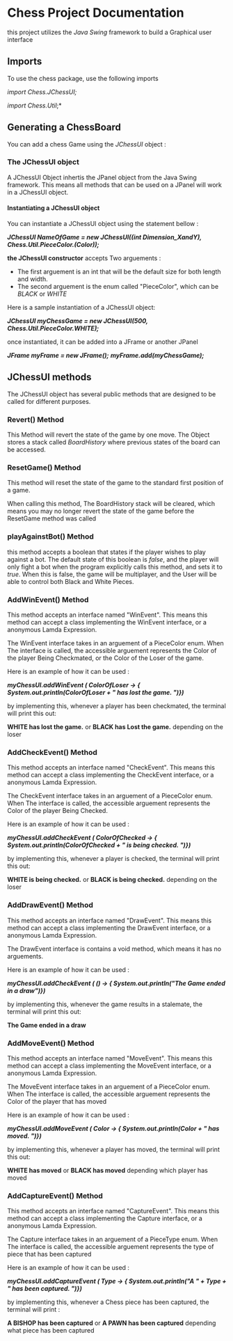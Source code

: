 # Chess Project Documentation
this project utilizes the *Java Swing* framework 
to build a Graphical user interface

## Imports
To use the chess package, use the following imports

*import Chess.JChessUI;*

*import Chess.Util*;*

## Generating a ChessBoard
You can add a chess Game using the *JChessUI* object :

### The JChessUI object
A JChessUI Object inhertis the JPanel object from the Java Swing framework. This means all methods that can be used on a JPanel will work in a JChessUI object.


#### Instantiating a JChessUI object
You can instantiate a JChessUI object using the statement bellow :

***JChessUI NameOfGame = new JChessUI((int Dimension_XandY), Chess.Util.PieceColor.(Color));***

**the JChessUI constructor** accepts Two arguements :
- The first arguement is an int that will be the default size for both length and width.
- The second arguement is the enum called "PieceColor", which can be *BLACK* or *WHITE*

Here is a sample instantiation of a JChessUI object:

***JChessUI myChessGame = new JChessUI(500, Chess.Util.PieceColor.WHITE);***

once instantiated, it can be added into a JFrame or another JPanel

***JFrame myFrame = new JFrame();***
***myFrame.add(myChessGame);***

## **JChessUI methods**
The JChessUI object has several public methods that are designed to be called for different purposes.

### **Revert() Method**
This Method will revert the state of the game by one move.
The Object stores a stack called *BoardHistory* where previous states of the board can be accessed.

### **ResetGame() Method**
This method will reset the state of the game to the standard first position of a game. 

When calling this method, The BoardHistory stack will be cleared, which means you may no longer revert the state of the game before the ResetGame method was called

### **playAgainstBot() Method**
this method accepts a boolean that states if the player wishes to play against a bot.
The default state of this boolean is *false*, and the player will only fight a bot when the program explicitly calls this method, and sets it to *true*. When this is false, the game will be multiplayer, and the User will be able to control both Black and White Pieces.

### **AddWinEvent() Method**
This method accepts an interface named "WinEvent". This means this method can accept a class implementing the WinEvent interface, or a anonymous Lamda Expression.

The WinEvent interface takes in an arguement of a PieceColor enum. When The interface is called, the accessible arguement represents the Color of the player Being Checkmated, or the Color of the Loser of the game.

Here is an example of how it can be used :

***myChessUI.addWinEvent ( ColorOfLoser -> { System.out.println(ColorOfLoser + " has lost the game. ")})***

by implementing this, whenever a player has been checkmated, the terminal will print this out:

**WHITE has lost the game.** or **BLACK has Lost the game.** depending on the loser

### **AddCheckEvent() Method**
This method accepts an interface named "CheckEvent". This means this method can accept a class implementing the CheckEvent interface, or a anonymous Lamda Expression.

The CheckEvent interface takes in an arguement of a PieceColor enum. When The interface is called, the accessible arguement represents the Color of the player Being Checked.

Here is an example of how it can be used :

***myChessUI.addCheckEvent ( ColorOfChecked -> { System.out.println(ColorOfChecked + " is being checked. ")})***

by implementing this, whenever a player is checked, the terminal will print this out:

**WHITE is being checked.** or **BLACK is being checked.** depending on the loser

### **AddDrawEvent() Method**
This method accepts an interface named "DrawEvent". This means this method can accept a class implementing the DrawEvent interface, or a anonymous Lamda Expression.

The DrawEvent interface is contains a void method, which means it has no arguements. 

Here is an example of how it can be used :

***myChessUI.addCheckEvent ( () -> { System.out.println("The Game ended in a draw")})***

by implementing this, whenever the game results in a stalemate, the terminal will print this out:

**The Game ended in a draw**


### **AddMoveEvent() Method**
This method accepts an interface named "MoveEvent". This means this method can accept a class implementing the MoveEvent interface, or a anonymous Lamda Expression.

The MoveEvent interface takes in an arguement of a PieceColor enum. When The interface is called, the accessible arguement represents the Color of the player that has moved

Here is an example of how it can be used :

***myChessUI.addMoveEvent ( Color -> { System.out.println(Color + " has moved. ")})***

by implementing this, whenever a player has moved, the terminal will print this out:

**WHITE has moved** or **BLACK has moved** depending which player has moved

### **AddCaptureEvent() Method**
This method accepts an interface named "CaptureEvent". This means this method can accept a class implementing the Capture interface, or a anonymous Lamda Expression.

The Capture interface takes in an arguement of a PieceType enum. When The interface is called, the accessible arguement represents the type of piece that has been captured

Here is an example of how it can be used :

***myChessUI.addCaptureEvent ( Type -> { System.out.println("A " + Type + " has been captured. ")})***

by implementing this, whenever a Chess piece has been captured, the terminal will print :

**A BISHOP has been captured** or **A PAWN has been captured** depending what piece has been captured

